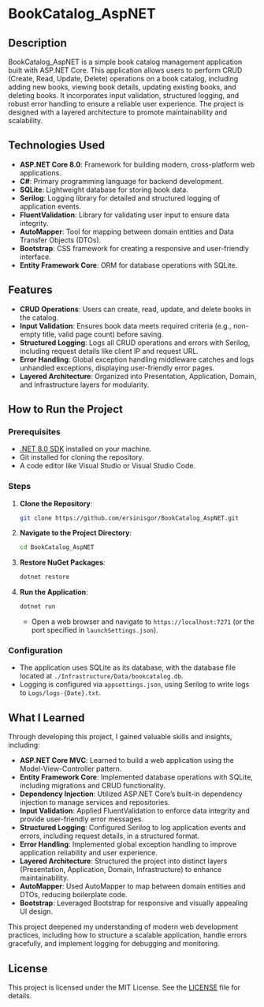 # BookCatalog_AspNET

## Description

BookCatalog_AspNET is a simple book catalog management application built with ASP.NET Core. This application allows users to perform CRUD (Create, Read, Update, Delete) operations on a book catalog, including adding new books, viewing book details, updating existing books, and deleting books. It incorporates input validation, structured logging, and robust error handling to ensure a reliable user experience. The project is designed with a layered architecture to promote maintainability and scalability.

## Technologies Used

- **ASP.NET Core 8.0**: Framework for building modern, cross-platform web applications.
- **C#**: Primary programming language for backend development.
- **SQLite**: Lightweight database for storing book data.
- **Serilog**: Logging library for detailed and structured logging of application events.
- **FluentValidation**: Library for validating user input to ensure data integrity.
- **AutoMapper**: Tool for mapping between domain entities and Data Transfer Objects (DTOs).
- **Bootstrap**: CSS framework for creating a responsive and user-friendly interface.
- **Entity Framework Core**: ORM for database operations with SQLite.

## Features

- **CRUD Operations**: Users can create, read, update, and delete books in the catalog.
- **Input Validation**: Ensures book data meets required criteria (e.g., non-empty title, valid page count) before saving.
- **Structured Logging**: Logs all CRUD operations and errors with Serilog, including request details like client IP and request URL.
- **Error Handling**: Global exception handling middleware catches and logs unhandled exceptions, displaying user-friendly error pages.
- **Layered Architecture**: Organized into Presentation, Application, Domain, and Infrastructure layers for modularity.

## How to Run the Project

### Prerequisites

- [.NET 8.0 SDK](https://dotnet.microsoft.com/download/dotnet/8.0) installed on your machine.
- Git installed for cloning the repository.
- A code editor like Visual Studio or Visual Studio Code.

### Steps

1. **Clone the Repository**:

   ```bash
   git clone https://github.com/ersinisgor/BookCatalog_AspNET.git
   ```

2. **Navigate to the Project Directory**:

   ```bash
   cd BookCatalog_AspNET
   ```

3. **Restore NuGet Packages**:

   ```bash
   dotnet restore
   ```

4. **Run the Application**:
   ```bash
   dotnet run
   ```
   - Open a web browser and navigate to `https://localhost:7271` (or the port specified in `launchSettings.json`).

### Configuration

- The application uses SQLite as its database, with the database file located at `./Infrastructure/Data/bookcatalog.db`.
- Logging is configured via `appsettings.json`, using Serilog to write logs to `Logs/logs-{Date}.txt`.

## What I Learned

Through developing this project, I gained valuable skills and insights, including:

- **ASP.NET Core MVC**: Learned to build a web application using the Model-View-Controller pattern.
- **Entity Framework Core**: Implemented database operations with SQLite, including migrations and CRUD functionality.
- **Dependency Injection**: Utilized ASP.NET Core’s built-in dependency injection to manage services and repositories.
- **Input Validation**: Applied FluentValidation to enforce data integrity and provide user-friendly error messages.
- **Structured Logging**: Configured Serilog to log application events and errors, including request details, in a structured format.
- **Error Handling**: Implemented global exception handling to improve application reliability and user experience.
- **Layered Architecture**: Structured the project into distinct layers (Presentation, Application, Domain, Infrastructure) to enhance maintainability.
- **AutoMapper**: Used AutoMapper to map between domain entities and DTOs, reducing boilerplate code.
- **Bootstrap**: Leveraged Bootstrap for responsive and visually appealing UI design.

This project deepened my understanding of modern web development practices, including how to structure a scalable application, handle errors gracefully, and implement logging for debugging and monitoring.

## License

This project is licensed under the MIT License. See the [LICENSE](LICENSE) file for details.
